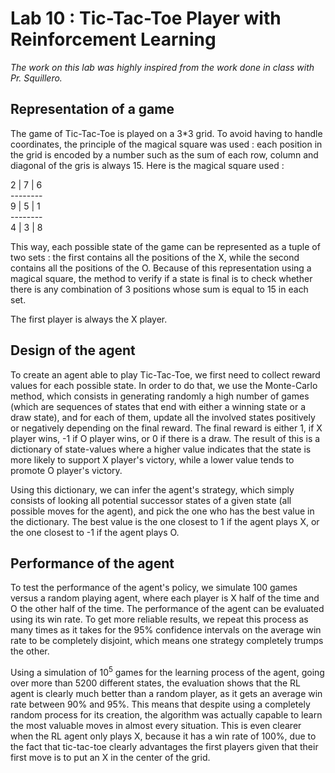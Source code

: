 # Lab 10 : Tic-Tac-Toe Player with Reinforcement Learning

*The work on this lab was highly inspired from the work done in class with Pr. Squillero.*

## Representation of a game

The game of Tic-Tac-Toe is played on a 3*3 grid. To avoid having to handle coordinates, the principle of the magical square was used : each position in the grid is encoded by a number such as the sum of each row, column and diagonal of the gris is always 15.
Here is the magical square used :

2 | 7 | 6 \
--------  \
9 | 5 | 1 \
--------  \
4 | 3 | 8

This way, each possible state of the game can be represented as a tuple of two sets : the first contains all the positions of the X, while the second contains all the positions of the O.
Because of this representation using a magical square, the method to verify if a state is final is to check whether there is any combination of 3 positions whose sum is equal to 15 in each set.

The first player is always the X player.

## Design of the agent

To create an agent able to play Tic-Tac-Toe, we first need to collect reward values for each possible state. In order to do that, we use the Monte-Carlo method, which consists in generating randomly a high number of games (which are sequences of states that end with either a winning state or a draw state), and for each of them, update all the involved states positively or negatively depending on the final reward. The final reward is either 1, if X player wins, -1 if O player wins, or 0 if there is a draw. The result of this is a dictionary of state-values where a higher value indicates that the state is more likely to support X player's victory, while a lower value tends to promote O player's victory.

Using this dictionary, we can infer the agent's strategy, which simply consists of looking all potential successor states of a given state (all possible moves for the agent), and pick the one who has the best value in the dictionary. The best value is the one closest to 1 if the agent plays X, or the one closest to -1 if the agent plays O.

## Performance of the agent

To test the performance of the agent's policy, we simulate 100 games versus a random playing agent, where each player is X half of the time and O the other half of the time. The performance of the agent can be evaluated using its win rate. To get more reliable results, we repeat this process as many times as it takes for the 95% confidence intervals on the average win rate to be completely disjoint, which means one strategy completely trumps the other.

Using a simulation of $10^5$ games for the learning process of the agent, going over more than 5200 different states, the evaluation shows that the RL agent is clearly much better than a random player, as it gets an average win rate between 90% and 95%. This means that despite using a completely random process for its creation, the algorithm was actually capable to learn the most valuable moves in almost every situation. This is even clearer when the RL agent only plays X, because it has a win rate of 100%, due to the fact that tic-tac-toe clearly advantages the first players given that their first move is to put an X in the center of the grid.
